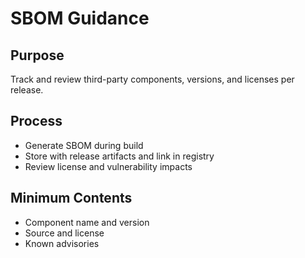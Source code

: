 # SBOM Guidance

## Purpose

Track and review third-party components, versions, and licenses per release.

## Process

- Generate SBOM during build
- Store with release artifacts and link in registry
- Review license and vulnerability impacts

## Minimum Contents

- Component name and version
- Source and license
- Known advisories
